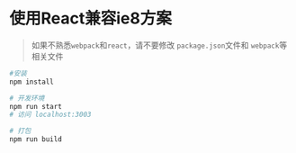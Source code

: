 # 使用React兼容ie8方案

> 如果不熟悉`webpack`和`react`，请不要修改 `package.json`文件和 `webpack`等相关文件


```bash
#安装
npm install

# 开发环境
npm run start
# 访问 localhost:3003

# 打包
npm run build

```